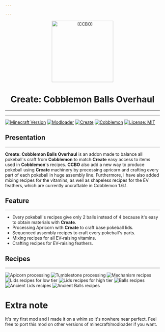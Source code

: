 ```yaml
---

---
```


<p align="center">
  <img alt="(CCBO)" width="200" height="200" src="/img/logo/logo.webp">
</p>
<h1 align="center">Create: Cobblemon Balls Overhaul </h1>


---

---

[![Minecraft Version](https://img.shields.io/badge/Minecraft-1.21.1-brightgreen.svg)](https://www.minecraft.net)
[![Modloader](https://img.shields.io/badge/Modloader-NeoForge-blue.svg)](https://neoforged.net/)
[![Create](https://img.shields.io/badge/Create-6.0.4-orange.svg)](https://neoforged.net/)
[![Cobblemon](https://img.shields.io/badge/Cobblemon-1.6.1-red.svg)](https://neoforged.net/)
[![License: MIT](https://img.shields.io/badge/License-MIT-yellow.svg)](https://opensource.org/licenses/MIT)


## Presentation

---

**Create: Cobblemon Balls Overhaul** is an addon made to balance all pokeball's craft from **Cobblemon** to match **Create** easy access to items used in **Cobblemon**'s recipes.
**CCBO** also add a new way to produce pokeball using **Create** machinery by processing apricorn and crafting every part of each pokeball in huge assembly line. Furthermore, I
have also added mixing recipes for the vitamins, as well as shapeless recipes for the EV feathers, which are currently uncraftable in Cobblemon 1.6.1.


## Feature

---

- Every pokeball's recipes give only 2 balls instead of 4 because it's easy to obtain materials with **Create**.
- Processing Apricorn with **Create** to craft base pokeball lids.
- Sequenced assembly recipes to craft every pokeball's parts.
- Mixing recipes for all EV-raising vitamins.
- Crafting recipes for EV-raising feathers.

## Recipes

---

![Apicorn processing](/img/recipes/apricorn_processing.png)
![Tumblestone processing](/img/recipes/tumblestone_processing.png)
![Mechanism recipes](/img/recipes/mechanism_processing.png)
![Lids recipes for low tier](/img/recipes/lids_recipes_tier_1-2-3.png)
![Lids recipes for high tier](/img/recipes/lids_recipes_tier_4-5.png)
![Balls recipes](/img/recipes/balls_recipes.png)
![Ancient Lids recipes](/img/recipes/ancient_lids_recipes.png)
![Ancient Balls recipes](/img/recipes/ancient_balls_recipes.png)


# Extra note

It's my first mod and I made it on a whim so it's nowhere near perfect. Feel free to port this mod on other versions of minecraft/modloader if you want.
